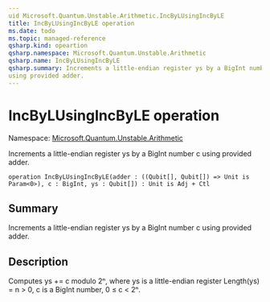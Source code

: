 ```yaml
---
uid Microsoft.Quantum.Unstable.Arithmetic.IncByLUsingIncByLE
title: IncByLUsingIncByLE operation
ms.date: todo
ms.topic: managed-reference
qsharp.kind: opeartion
qsharp.namespace: Microsoft.Quantum.Unstable.Arithmetic
qsharp.name: IncByLUsingIncByLE
qsharp.summary: Increments a little-endian register ys by a BigInt number c
using provided adder.
---
```


# IncByLUsingIncByLE operation

Namespace: [Microsoft.Quantum.Unstable.Arithmetic](xref:Microsoft.Quantum.Unstable.Arithmetic)

Increments a little-endian register ys by a BigInt number c
using provided adder.
```qsharp
operation IncByLUsingIncByLE(adder : ((Qubit[], Qubit[]) => Unit is Param<0>), c : BigInt, ys : Qubit[]) : Unit is Adj + Ctl
```

## Summary
Increments a little-endian register ys by a BigInt number c
using provided adder.

## Description
Computes ys += c modulo 2ⁿ, where ys is a little-endian register
Length(ys) = n > 0, c is a BigInt number, 0 ≤ c < 2ⁿ.
